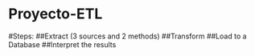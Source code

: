 # Proyecto-ETL

#Steps:
##Extract (3 sources and 2 methods)
##Transform 
##Load to a Database
##Interpret the results
